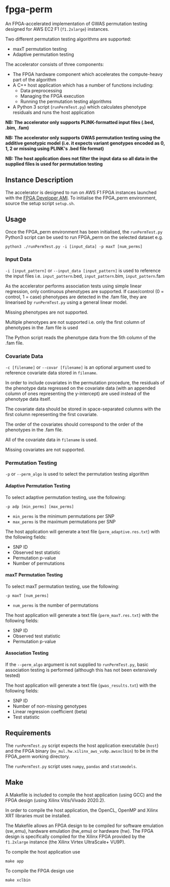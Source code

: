 # fpga-perm

An FPGA-accelerated implementation of GWAS permutation testing designed for AWS EC2 F1 (`f1.2xlarge`) instances.

Two different permutation testing algorithms are supported:
- maxT permutation testing
- Adaptive permutation testing

The accelerator consists of three components:
- The FPGA hardware component which accelerates the compute-heavy part of the algorithm
- A C++ host application which has a number of functions including:
    - Data preprocessing
    - Managing the FPGA execution
    - Running the permutation testing algorithms
- A Python 3 script (`runPermTest.py`) which calculates phenotype residuals and runs the host application

**NB: The accelerator only supports PLINK-formatted input files (.bed, .bim, .fam)**

**NB: The accelerator only supports GWAS permutation testing using the additive genotypic model (i.e. it expects variant genotypes encoded as 0, 1, 2 or missing using PLINK's .bed file format)**

**NB: The host application does not filter the input data so all data in the supplied files is used for permutation testing**

## Instance Description
The accelerator is designed to run on AWS F1 FPGA instances launched with the [FPGA Developer AMI](https://aws.amazon.com/marketplace/pp/prodview-gimv3gqbpe57k?sr=0-1&ref_=beagle&applicationId=AWSMPContessa). To initialise the FPGA_perm environment, source the setup script `setup.sh`.

## Usage
Once the FPGA_perm environment has been initialised, the `runPermTest.py` Python3 script can be used to run FPGA_perm on the selected dataset e.g.
```
python3 ./runPermTest.py -i [input_data] -p maxT [num_perms]
```

### Input Data
`-i [input_pattern]` or `--input_data [input_pattern]` is used to reference the input files i.e. `input_pattern`.bed, `input_pattern`.bim, `input_pattern`.fam

As the accelerator performs association tests using simple linear regression, only continuous phenotypes are supported. If case/control (0 = control, 1 = case) phenotypes are detected in the .fam file, they are linearised by `runPermTest.py` using a general linear model.

Missing phenotypes are not supported.

Multiple phenotypes are not supported i.e. only the first column of phenotypes in the .fam file is used

The Python script reads the phenotype data from the 5th column of the .fam file.

### Covariate Data
`-c [filename]` or `--covar [filename]` is an optional argument used to reference covariate data stored in `filename`.

In order to include covariates in the permutation procedure, the residuals of the phenotype data regressed on the covariate data (with an appended column of ones representing the y-intercept) are used instead of the phenotype data itself.

The covariate data should be stored in space-separated columns with the first column representing the first covariate.

The order of the covariates should correspond to the order of the phenotypes in the .fam file.

All of the covariate data in `filename` is used. 

Missing covariates are not supported.

### Permutation Testing
`-p` or `--perm_algo` is used to select the permutation testing algorithm

#### Adaptive Permutation Testing
To select adaptive permutation testing, use the following:
```
-p adp [min_perms] [max_perms]
```
- `min_perms` is the minimum permutations per SNP
- `max_perms` is the maximum permutations per SNP

The host application will generate a text file (`perm_adaptive.res.txt`) with the following fields:

- SNP ID
- Observed test statistic
- Permutation p-value
- Number of permutations

#### maxT Permutation Testing
To select maxT permutation testing, use the following:
```
-p maxT [num_perms]
```
- `num_perms` is the number of permutations

The host application will generate a text file (`perm_maxT.res.txt`) with the following fields:

- SNP ID
- Observed test statistic
- Permutation p-value

#### Association Testing
If the `--perm_algo` argument is not supplied to `runPermTest.py`, basic association testing is performed (although this has not been extensively tested)

The host application will generate a text file (`gwas_results.txt`) with the following fields:

- SNP ID
- Number of non-missing genotypes
- Linear regression coefficient (beta)
- Test statistic

## Requirements
The `runPermTest.py` script expects the host application executable (`host`) and the FPGA binary (`mv_mul.hw.xilinx_aws_vu9p.awsxclbin`) to be in the FPGA_perm working directory.

The `runPermTest.py` script uses `numpy`, `pandas` and `statsmodels`.

## Make
A Makefile is included to compile the host application (using GCC) and the FPGA design (using Xilinx Vitis/Vivado 2020.2).

In order to compile the host application, the OpenCL, OpenMP and Xilinx XRT libraries must be installed.

The Makefile allows an FPGA design to be compiled for software emulation (sw_emu), hardware emulation (hw_emu) or hardware (hw). The FPGA design is specifically compiled for the Xilinx FPGA provided by the `f1.2xlarge` instance (the Xilinx Virtex UltraScale+ VU9P).

To compile the host application use

    make app

To compile the FPGA design use

    make xclbin
